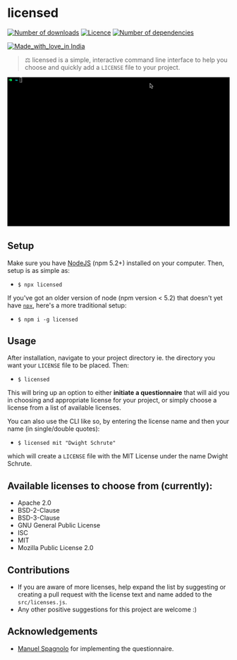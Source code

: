 # licensed

[![Number of downloads](https://img.shields.io/npm/dw/licensed.svg?style=flat)](https://www.npmjs.com/package/licensed)
[![Licence](https://img.shields.io/npm/l/licensed.svg?maxAge=2592000&style=flat)](LICENSE)
[![Number of dependencies](https://img.shields.io/david/plibither8/licensed.svg?maxAge=2592000&style=flat)](https://www.npmjs.com/package/licensed?activeTab=dependencies)

[![Made_with_love_in India](https://img.shields.io/badge/Made_with_love_in-India-DC3545.svg)](https://madewithlove.org.in/)


> ⚖ licensed is a simple, interactive command line interface to help you choose and quickly add a `LICENSE` file to your project.

![licensed demo gif](assets/demo.gif)

## Setup

Make sure you have [NodeJS](https://nodejs.org/en/) (npm 5.2+) installed on your computer. Then, setup is as simple as:

* `$ npx licensed` 

If you've got an older version of node (npm version < 5.2) that doesn't yet have [`npx`](https://www.npmjs.com/package/npx), here's a more traditional setup:

* `$ npm i -g licensed`

## Usage

After installation, navigate to your project directory ie. the directory you want your `LICENSE` file to be placed. Then:

* `$ licensed`

This will bring up an option to either **initiate a questionnaire** that will aid you in choosing and appropriate license for your project, or simply choose a license from a list of available licenses.

You can also use the CLI like so, by entering the license name and then your name (in single/double quotes):

* `$ licensed mit "Dwight Schrute"`

which will create a `LICENSE` file with the MIT License under the name Dwight Schrute.

<!-- If hell breaks loose, use the `--help` flag to help you out! -->

## Available licenses to choose from (currently):

* Apache 2.0
* BSD-2-Clause
* BSD-3-Clause
* GNU General Public License
* ISC
* MIT
* Mozilla Public License 2.0

## Contributions

* If you are aware of more licenses, help expand the list by suggesting or creating a pull request with the license text and name added to the `src/licenses.js`.
* Any other positive suggestions for this project are welcome :)

## Acknowledgements

* [Manuel Spagnolo](https://github.com/shikaan) for implementing the questionnaire.